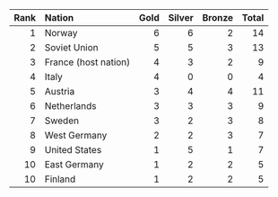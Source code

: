 |   Rank | Nation               |   Gold |   Silver |   Bronze |   Total |
|-------:|:---------------------|-------:|---------:|---------:|--------:|
|      1 | Norway               |      6 |        6 |        2 |      14 |
|      2 | Soviet Union         |      5 |        5 |        3 |      13 |
|      3 | France (host nation) |      4 |        3 |        2 |       9 |
|      4 | Italy                |      4 |        0 |        0 |       4 |
|      5 | Austria              |      3 |        4 |        4 |      11 |
|      6 | Netherlands          |      3 |        3 |        3 |       9 |
|      7 | Sweden               |      3 |        2 |        3 |       8 |
|      8 | West Germany         |      2 |        2 |        3 |       7 |
|      9 | United States        |      1 |        5 |        1 |       7 |
|     10 | East Germany         |      1 |        2 |        2 |       5 |
|     10 | Finland              |      1 |        2 |        2 |       5 |